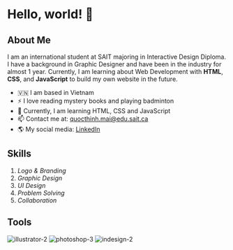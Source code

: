# Hello, world! 👋

##  About Me
I am an international student at SAIT majoring in Interactive Design Diploma. I have a background in Graphic Designer and have been in the industry for almost 1 year. Currently, I am learning about Web Development with **HTML**, **CSS**, and **JavaScript** to build my own website in the future.

- 🇻🇳 I am based in Vietnam
- ⚡ I love reading mystery books and playing badminton
- 🌱 Currently, I am learning HTML, CSS and JavaScript
- 📫 Contact me at: quocthinh.mai@edu.sait.ca
- 🌎 My social media: [LinkedIn](https://www.linkedin.com/in/quoc-thinh-mai-507178160/)


## Skills
1. *Logo & Branding*
2. *Graphic Design*
3. *UI Design*
4. *Problem Solving*
5. *Collaboration*

## Tools
![illustrator-2](https://github.com/user-attachments/assets/2917d09d-da26-47d8-8d57-6fc2645596b4)
![photoshop-3](https://github.com/user-attachments/assets/81c518c0-16ac-421c-857d-63cd8955b62f)
![indesign-2](https://github.com/user-attachments/assets/bd1fe7fb-6b5e-42ca-ac8f-16d0be93fe97)

<!--
**quocthinhmai/quocthinhmai** is a ✨ _special_ ✨ repository because its `README.md` (this file) appears on your GitHub profile.

Here are some ideas to get you started:

- 🔭 I’m currently working on ...
- 🌱 I’m currently learning ...
- 👯 I’m looking to collaborate on ...
- 🤔 I’m looking for help with ...
- 💬 Ask me about ...
- 📫 How to reach me: ...
- 😄 Pronouns: ...
- ⚡ Fun fact: ...
-->
